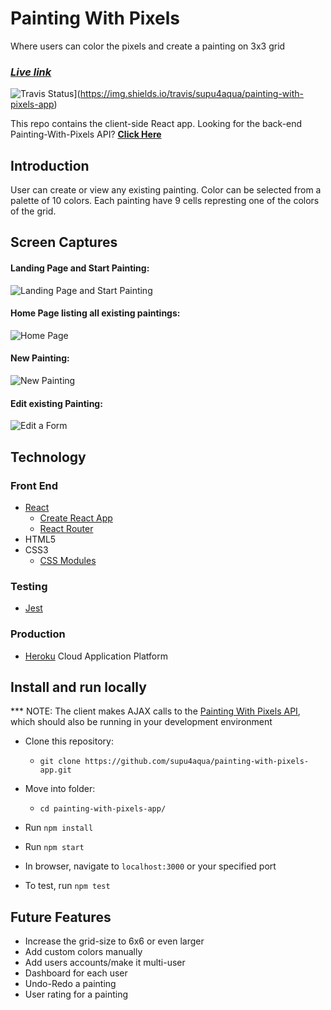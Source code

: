   # Painting With Pixels

  Where users can color the pixels and create a painting on 3x3 grid

  ### **_[Live link](hhttps://painting-with-pixels-app.mesupi.now.sh/)_**
  
  ![Travis Status](https://img.shields.io/travis/supu4aqua/painting-with-pixels-app)](https://img.shields.io/travis/supu4aqua/painting-with-pixels-app)
  
  This repo contains the client-side React app. Looking for the back-end Painting-With-Pixels API? **[Click Here](https://github.com/supu4aqua/painting-with-pixels-api.git)**

## Introduction
User can create or view any existing painting. Color can be selected from a palette of 10 colors.
Each painting have 9 cells represting one of the colors of the grid.

## Screen Captures
#### Landing Page and Start Painting:
![Landing Page and Start Painting](https://gyazo.com/ca9ea957d92689ab7250a572a741e5bd.gif)

#### Home Page listing all existing paintings:
![Home Page](https://gyazo.com/c56b9aba1fbfa9b94986321e3317bc0a.gif)

#### New Painting:
![New Painting](https://i.gyazo.com/09061dfeb25504f2a838ec89854bbab0.gif)

#### Edit existing Painting: 
![Edit a Form](https://i.gyazo.com/547804b2afd42d6b585ded5f10ff6f7d.gif)


## Technology

### Front End
* [React](https://reactjs.org/)
    * [Create React App](https://reactjs.org/docs/create-a-new-react-app.html)
    * [React Router](https://reacttraining.com/react-router/)
* HTML5
* CSS3
    * [CSS Modules](https://github.com/css-modules/css-modules)

### Testing
* [Jest](https://jestjs.io/en/)

### Production
* [Heroku](https://www.heroku.com/) Cloud Application Platform

## Install and run locally
*** NOTE: The client makes AJAX calls to the [Painting With Pixels API](https://github.com/supu4aqua/painting-with-pixels-api.git), which should also be running in your development environment

* Clone this repository:
    * `git clone https://github.com/supu4aqua/painting-with-pixels-app.git`
* Move into folder:
    * `cd painting-with-pixels-app/`
* Run `npm install`
* Run `npm start`
* In browser, navigate to `localhost:3000` or your specified port
  
* To test, run `npm test`


## Future Features
* Increase the grid-size to 6x6 or even larger
* Add custom colors manually
* Add users accounts/make it multi-user
* Dashboard for each user
* Undo-Redo a painting
* User rating for a painting
